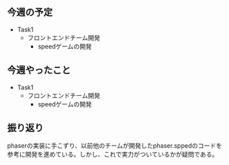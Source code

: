 ## 今週の予定
- Task1
    - フロントエンドチーム開発
        - speedゲームの開発


## 今週やったこと
- Task1
    - フロントエンドチーム開発
        - speedゲームの開発


    
## 振り返り
phaserの実装に手こずり、以前他のチームが開発したphaser.sppedのコードを参考に開発を進めている。しかし、これで実力がついているかが疑問である。